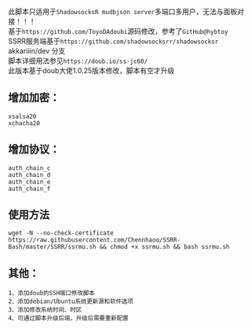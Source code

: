 此脚本只适用于`ShadowsocksR mudbjson server`多端口多用户，无法与面板对接！！！<br>
基于`https://github.com/ToyoDAdoubi`源码修改，参考了`GitHub@hybtoy`    
SSRR服务端基于`https://github.com/shadowsocksrr/shadowsocksr`     akkariiin/dev 分支<br>
脚本详细用法参见`https://doub.io/ss-jc60/`<br>
此版本基于doub大佬1.0.25版本修改，脚本有空才升级<br>

增加加密：
-----

    xsalsa20
    xchacha20


增加协议：
-----

    auth_chain_c
    auth_chain_d
    auth_chain_e
    auth_chain_f


使用方法
----

`wget -N --no-check-certificate https://raw.githubusercontent.com/Chennhaoo/SSRR-Bash/master/SSRR/ssrmu.sh && chmod +x ssrmu.sh && bash ssrmu.sh`
    

其他：
-----

    1、添加doub的SSH端口修改脚本
    2、添加debian/Ubuntu系统更新源和软件选项
    3、添加修改系统时间、时区
    4、可通过脚本升级后端，升级后需要重新配置

